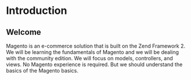 Introduction
============

Welcome
-------
Magento is an e-commerce solution that is built on the Zend Framework 2. We will
be learning the fundamentals of Magento and we will be dealing with the
community edition. We will focus on models, controllers, and views. No Magento
experience is required. But we should understand the basics of the Magento
basics.
